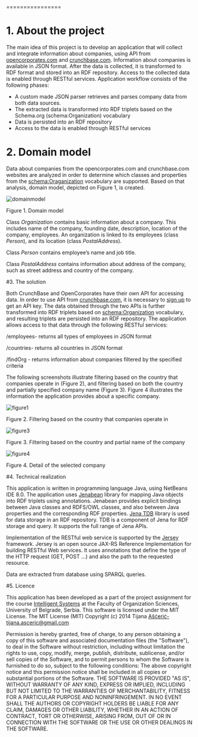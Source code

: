 
================
# 1. About the project
The main idea of this project is to develop an application that will collect and integrate information about companies, using API from [opencorporates.com](https://api.opencorporates.com/) and [crunchbase.com](https://developer.crunchbase.com/). Information about companies is available in JSON format.
After the data is collected, it is transformed to RDF format and stored into an RDF   repository. Access to the collected data is enabled through RESTful services.
Application workflow consists of the following phases:

-	A custom made JSON parser retrieves and parses company data from both data sources.
-	The extracted data is transformed into RDF triplets based on the Schema.org (schema:Organization)  vocabulary
-	Data is persisted into an RDF repository
-	Access to the data is enabled through RESTful services

# 2.	Domain model

Data about companies from the opencorporates.com and crunchbase.com websites are analyzed in order to determine which classes and properties from the [schema:Oraganization](http://www.schema.org/Organization) vocabulary are supported. Based on that analysis, domain model, depicted on Figure 1, is created.

![domainmodel](https://cloud.githubusercontent.com/assets/8823815/4359746/92845e70-4274-11e4-84b0-bb8e51e5e42c.jpg)

Figure 1. Domain model

 Class *Organization* contains basic information about a company. This includes name of the company, founding date, description, location of the company, employees.  An organization is linked to its employees (class *Person*), and its location (class *PostalAddress*).
 
 Class *Person* contains employee’s name and job title.
 
 Class *PostalAddress* contains information about address of the company, such as street address and country of the company.

#3.	The solution

Both CrunchBase and OpenCorporates have their own API for accessing data. In order to use API from [crunchbase.com](https://developer.crunchbase.com/), it is necessary to [sign up](https://developer.crunchbase.com/signup?plan_ids%5b%5d=2357355766752) to get an API key. 
The data obtained through the two APIs is further transformed into RDF triplets based on [schema:Organization](http://www.schema.org/Organization) vocabulary, and resulting triplets are persisted into an RDF repository. The application allows access to that data through the following RESTful services:

/employees- returns all types of employees in JSON format

/countries- returns all countries in JSON format

/findOrg - returns information about companies filtered by the specified criteria

The following screenshots illustrate filtering based on the country that companies operate in (Figure 2), and filtering based on both the country and partially specified company name (Figure 3).
Figure 4 illustrates the information the application provides about a specific company.

![figure1](https://cloud.githubusercontent.com/assets/8823815/4364405/c2288dc4-429f-11e4-8f8f-594afcef99c7.png)

Figure 2. Filtering based on the country that companies operate in

![figure3](https://cloud.githubusercontent.com/assets/8823815/4350517/ad3fe12a-41ee-11e4-8995-53c9094b1288.png)

Figure 3. Filtering based on the country and partial name of the company

![figure4](https://cloud.githubusercontent.com/assets/8823815/4350528/8346b91a-41ef-11e4-82e4-a565041e8d86.png)

Figure 4. Detail of the selected company

#4.	Technical realization

This application is written in programming language Java, using NetBeans IDE 8.0.
The application uses [Jenabean](https://code.google.com/p/jenabean/) library for mapping Java objects into RDF triplets using annotations. Jenabean provides explicit bindings between Java classes and RDFS/OWL classes, and also between Java properties and the corresponding RDF properties.
[Jena TDB](http://jena.apache.org/documentation/tdb/) library is used for data storage in an RDF repository. TDB is a component of Jena for RDF storage and query. It supports the full range of Jena APIs.

Implementation of the RESTful web service is supported by the [Jersey](https://jersey.java.net/) framework. Jersey is an open source JAX-RS Reference Implementation for building RESTful Web services. It uses annotations that define the type of the HTTP request (GET, POST ...) and also the path to the requested resource.

Data are extracted from database using SPARQL queries.

#5. Licence

This application has been developed as a part of the project assignment for the course [Intelligent Systems](http://is.fon.rs/) at the Faculty of Organization Sciences, University of Belgrade, Serbia.
This software is licensed under the MIT License.
The MIT License (MIT)
Copyright (c) 2014 Tijana Ašćerić-tijana.asceric@gmail.com

Permission is hereby granted, free of charge, to any person obtaining a copy of this software and associated documentation files (the "Software"), to deal in the Software without restriction, including without limitation the rights to use, copy, modify, merge, publish, distribute, sublicense, and/or sell copies of the Software, and to permit persons to whom the Software is furnished to do so, subject to the following conditions:
The above copyright notice and this permission notice shall be included in all copies or substantial portions of the Software.
THE SOFTWARE IS PROVIDED "AS IS", WITHOUT WARRANTY OF ANY KIND, EXPRESS OR IMPLIED, INCLUDING BUT NOT LIMITED TO THE WARRANTIES OF MERCHANTABILITY, FITNESS FOR A PARTICULAR PURPOSE AND NONINFRINGEMENT. IN NO EVENT SHALL THE AUTHORS OR COPYRIGHT HOLDERS BE LIABLE FOR ANY CLAIM, DAMAGES OR OTHER LIABILITY, WHETHER IN AN ACTION OF CONTRACT, TORT OR OTHERWISE, ARISING FROM, OUT OF OR IN CONNECTION WITH THE SOFTWARE OR THE USE OR OTHER DEALINGS IN THE SOFTWARE.


